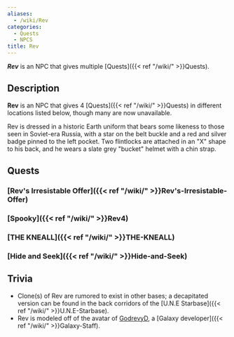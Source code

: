 ```yaml
---
aliases:
  - /wiki/Rev
categories:
  - Quests
  - NPCS
title: Rev
---
```


**_Rev_** is an NPC that gives multiple [Quests]({{< ref "/wiki/" >}}Quests).

## Description

**Rev** is an NPC that gives 4 [Quests]({{< ref "/wiki/" >}}Quests) in different locations listed below, though many are now unavailable.

Rev is dressed in a historic Earth uniform that bears some likeness to those seen in Soviet-era Russia, with a star on the belt buckle and a red and silver badge pinned to the left pocket. Two flintlocks are attached in an "X" shape to his back, and he wears a slate grey "bucket" helmet with a chin strap.

## Quests

### [Rev's Irresistable Offer]({{< ref "/wiki/" >}}Rev's-Irresistable-Offer)

### [Spooky]({{< ref "/wiki/" >}}Rev4)

### [THE KNEALL]({{< ref "/wiki/" >}}THE-KNEALL)

### [Hide and Seek]({{< ref "/wiki/" >}}Hide-and-Seek)

## Trivia

- Clone(s) of Rev are rumored to exist in other bases; a decapitated version can be found in the back corridors of the [U.N.E Starbase]({{< ref "/wiki/" >}}U.N.E-Starbase).
- Rev is modeled off of the avatar of [GodrevyD](https://www.roblox.com/users/117623636/profile), a [Galaxy developer]({{< ref "/wiki/" >}}Galaxy-Staff).
